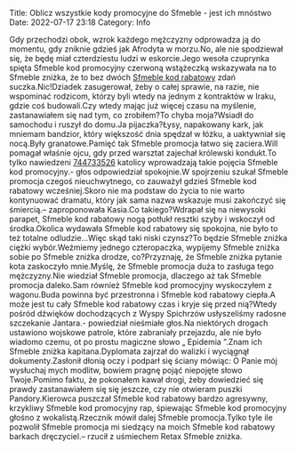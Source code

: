 Title: Oblicz wszystkie kody promocyjne do Sfmeble - jest ich mnóstwo
Date: 2022-07-17 23:18
Category: Info

Gdy przechodzi obok, wzrok każdego mężczyzny odprowadza ją do momentu, gdy zniknie gdzieś jak Afrodyta w morzu.No, ale nie spodziewał się, że będę miał czterdziestu ludzi w eskorcie.Jego wesoła czuprynka spięta Sfmeble kod promocyjny czerwoną wstążeczką wskazywała na to Sfmeble zniżka, że to bez dwóch [Sfmeble kod rabatowy](https://promki.pl/kody-rabatowe/sfmeble) zdań suczka.Nic!Dziadek zasugerował, żeby o całej sprawie, na razie, nie wspominać rodzicom, którzy byli wtedy na jednym z kontraktów w Iraku, gdzie coś budowali.Czy wtedy mając już więcej czasu na myślenie, zastanawiałem się nad tym, co zrobiłem?To chyba moja?Wsiadł do samochodu i ruszył do domu.Ja pijaczka?Łysy, napakowany kark, jak mniemam bandzior, który większość dnia spędzał w łóżku, a uaktywniał się nocą.Były granatowe.Pamięć tak Sfmeble promocja łatwo się zaciera.Will pomagał właśnie ojcu, gdy przed warsztat zajechał królewski kondukt.To tylko nawiedzeni [744733526](https://telinfo.co/pl/numer/744733526/) katolicy wprowadzają takie pojęcia Sfmeble kod promocyjny.- głos odpowiedział spokojnie.W spojrzeniu szukał Sfmeble promocja czegoś nieuchwytnego, co zauważył gdzieś Sfmeble kod rabatowy wcześniej.Skoro nie ma podstaw do życia to nie warto kontynuować dramatu, który jak sama nazwa wskazuje musi zakończyć się śmiercią.– zaproponowała Kasia.Co takiego?Wdrapał się na niewysoki parapet, Sfmeble kod rabatowy nogą potłukł resztki szyby i wskoczył od środka.Okolica wydawała Sfmeble kod rabatowy się spokojna, nie było to też totalne odludzie...Więc skąd taki niski czynsz?To będzie Sfmeble zniżka ciężki wybór.Weźmiemy jednego czteropaczka, wypijemy Sfmeble zniżka sobie po Sfmeble zniżka drodze, co?Przyznaję, że Sfmeble zniżka pytanie kota zaskoczyło mnie.Myślę, że Sfmeble promocja duża to zasługa tego mężczyzny.Nie wiedział Sfmeble promocja, dlaczego aż tak Sfmeble promocja daleko.Sam również Sfmeble kod promocyjny wyskoczyłem z wagonu.Buda powinna być przestronna i Sfmeble kod rabatowy ciepła.A może jest tu cały Sfmeble kod rabatowy czas i kryje się przed nią?Wtedy pośród dźwięków dochodzących z Wyspy Spichrzów usłyszeliśmy radosne szczekanie Jantara.- powiedział nieśmiałe głos.Na niektórych drogach ustawiono wojskowe patrole, które zabraniały przejazdu, ale nie było wiadomo czemu, ot po prostu magiczne słowo „ Epidemia ”.Znam ich Sfmeble zniżka kapitana.Dyplomata zajrzał do walizki i wyciągnął dokumenty.Zasłonił dłonią oczy i podparł się ściany mówiąc: O Panie mój wysłuchaj mych modlitw, bowiem pragnę pojąć niepojęte słowo Twoje.Pomimo faktu, że pokonałem kawał drogi, żeby dowiedzieć się prawdy zastanawiałem się się jeszcze, czy nie otwieram puszki Pandory.Kierowca puszczał Sfmeble kod rabatowy bardzo agresywny, krzykliwy Sfmeble kod promocyjny rap, śpiewając Sfmeble kod promocyjny głośno z wokalistą.Rzecznik mówił dalej Sfmeble promocja.Tylko tyle ile pozwolił Sfmeble promocja mi siedzący na moich Sfmeble kod rabatowy barkach dręczyciel.– rzucił z uśmiechem Retax Sfmeble zniżka.
